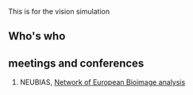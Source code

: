 This is for the vision simulation


## Who's who

## meetings and conferences
1. NEUBIAS, [Network of European Bioimage analysis](http://eubias.org/NEUBIAS/)
